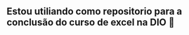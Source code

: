 ## Estou utiliando como repositorio para a conclusão do curso de excel na DIO 👋

<!--
**rpbraga2208/rpbraga2208** is a ✨ _special_ ✨ repository because its `README.md` (this file) appears on your GitHub profile.


-->
